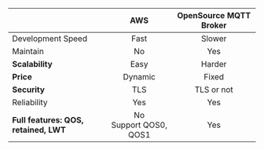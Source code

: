|                                       |           AWS            | OpenSource MQTT Broker |
| ------------------------------------- | :----------------------: | :--------------------: |
| Development Speed                     |           Fast           |         Slower         |
| Maintain                              |            No            |          Yes           |
| **Scalability**                       |           Easy           |         Harder         |
| **Price**                             |         Dynamic          |         Fixed          |
| **Security**                          |           TLS            |       TLS or not       |
| Reliability                           |           Yes            |          Yes           |
| **Full features: QOS, retained, LWT** | No<br>Support QOS0, QOS1 |          Yes           |

